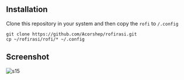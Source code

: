 ## Installation
Clone this repository in your system and then copy the ``` rofi ``` to ``` /.config ```
```
git clone https://github.com/Acorshep/rofirasi.git
cp ~/rofirasi/rofi/* ~/.config
```
## Screenshot
![s15](https://github.com/user-attachments/assets/ce5b5ea4-427d-45e7-bad1-f160ce789f83)
